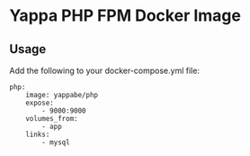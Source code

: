 # Yappa PHP FPM Docker Image

## Usage

Add the following to your docker-compose.yml file:

```
php:
    image: yappabe/php
    expose:
        - 9000:9000
    volumes_from:
        - app
    links:
        - mysql
```
